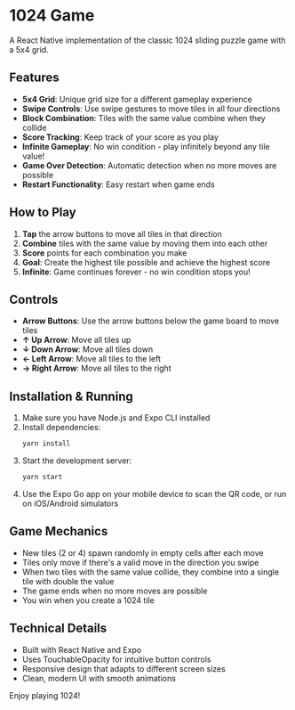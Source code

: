 # 1024 Game

A React Native implementation of the classic 1024 sliding puzzle game with a 5x4 grid.

## Features

- **5x4 Grid**: Unique grid size for a different gameplay experience
- **Swipe Controls**: Use swipe gestures to move tiles in all four directions
- **Block Combination**: Tiles with the same value combine when they collide
- **Score Tracking**: Keep track of your score as you play
- **Infinite Gameplay**: No win condition - play infinitely beyond any tile value!
- **Game Over Detection**: Automatic detection when no more moves are possible
- **Restart Functionality**: Easy restart when game ends

## How to Play

1. **Tap** the arrow buttons to move all tiles in that direction
2. **Combine** tiles with the same value by moving them into each other
3. **Score** points for each combination you make
4. **Goal**: Create the highest tile possible and achieve the highest score
5. **Infinite**: Game continues forever - no win condition stops you!

## Controls

- **Arrow Buttons**: Use the arrow buttons below the game board to move tiles
- **↑ Up Arrow**: Move all tiles up
- **↓ Down Arrow**: Move all tiles down
- **← Left Arrow**: Move all tiles to the left
- **→ Right Arrow**: Move all tiles to the right

## Installation & Running

1. Make sure you have Node.js and Expo CLI installed
2. Install dependencies:
   ```bash
   yarn install
   ```
3. Start the development server:
   ```bash
   yarn start
   ```
4. Use the Expo Go app on your mobile device to scan the QR code, or run on iOS/Android simulators

## Game Mechanics

- New tiles (2 or 4) spawn randomly in empty cells after each move
- Tiles only move if there's a valid move in the direction you swipe
- When two tiles with the same value collide, they combine into a single tile with double the value
- The game ends when no more moves are possible
- You win when you create a 1024 tile

## Technical Details

- Built with React Native and Expo
- Uses TouchableOpacity for intuitive button controls
- Responsive design that adapts to different screen sizes
- Clean, modern UI with smooth animations

Enjoy playing 1024! 